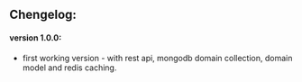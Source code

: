 ## Chengelog:
#### version 1.0.0:
- first working version - with rest api, mongodb domain collection, domain model and redis caching. 

